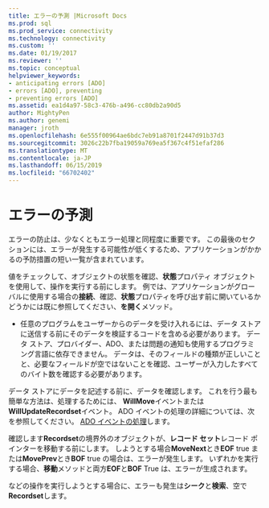 ```yaml
---
title: エラーの予測 |Microsoft Docs
ms.prod: sql
ms.prod_service: connectivity
ms.technology: connectivity
ms.custom: ''
ms.date: 01/19/2017
ms.reviewer: ''
ms.topic: conceptual
helpviewer_keywords:
- anticipating errors [ADO]
- errors [ADO], preventing
- preventing errors [ADO]
ms.assetid: ea1d4a97-58c3-476b-a496-cc80db2a90d5
author: MightyPen
ms.author: genemi
manager: jroth
ms.openlocfilehash: 6e555f00964ae6bdc7eb91a8701f2447d91b37d3
ms.sourcegitcommit: 3026c22b7fba19059a769ea5f367c4f51efaf286
ms.translationtype: MT
ms.contentlocale: ja-JP
ms.lasthandoff: 06/15/2019
ms.locfileid: "66702402"
---
```

# <a name="anticipating-errors"></a>エラーの予測
エラーの防止は、少なくともエラー処理と同程度に重要です。 この最後のセクションには、エラーが発生する可能性が低くするため、アプリケーションがかかるの予防措置の短い一覧が含まれています。  
  
 値をチェックして、オブジェクトの状態を確認、**状態**プロパティ オブジェクトを使用して、操作を実行する前にします。 例では、アプリケーションがグローバルに使用する場合の**接続**、確認、**状態**プロパティを呼び出す前に開いているかどうかには既に参照してください、**を開く**メソッド。  
  
-   任意のプログラムをユーザーからのデータを受け入れるには、データ ストアに送信する前にそのデータを検証するコードを含める必要があります。 データ ストア、プロバイダー、ADO、または問題の通知も使用するプログラミング言語に依存できません。 データは、そのフィールドの種類が正しいことと、必要なフィールドが空ではないことを確認、ユーザーが入力したすべてのバイト数を確認する必要があります。  
  
 データ ストアにデータを記述する前に、データを確認します。 これを行う最も簡単な方法は、処理するためには、 **WillMove**イベントまたは**WillUpdateRecordset**イベント。 ADO イベントの処理の詳細については、次を参照してください。 [ADO イベントの処理](../../../ado/guide/data/handling-ado-events.md)します。  
  
 確認します**Recordset**の境界外のオブジェクトが、**レコード セット**レコード ポインターを移動する前にします。 しようとする場合**MoveNext**とき**EOF** true または**MovePrev**とき**BOF** true の場合は、エラーが発生します。 いずれかを実行する場合、**移動**メソッドと両方**EOF**と**BOF** True は、エラーが生成されます。  
  
 などの操作を実行しようとする場合に、エラーも発生は**シーク**と**検索**、空で**Recordset**します。
